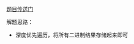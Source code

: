 [题目传送门](https://leetcode.cn/problems/sum-of-root-to-leaf-binary-numbers/)




解题思路：  
    
- 深度优先遍历，将所有二进制结果存储起来即可